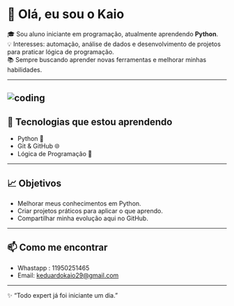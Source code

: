 # 👋 Olá, eu sou o Kaio  

🎓 Sou aluno iniciante em programação, atualmente aprendendo **Python**.  
💡 Interesses: automação, análise de dados e desenvolvimento de projetos para praticar lógica de programação.  
📚 Sempre buscando aprender novas ferramentas e melhorar minhas habilidades.  

---
![coding](https://media.giphy.com/media/v1.Y2lkPTc5MGI3NjExa3BvZTMyYW0yOHAzdjNkMjN3dW56ajJkNnpzdzJhY214ZWpzeW45cyZlcD12MV9naWZzX3NlYXJjaCZjdD1n/EZr27ZbJwmjE9PGyLN/giphy.gif)
---

## 🚀 Tecnologias que estou aprendendo
- Python 🐍
- Git & GitHub 🌐
- Lógica de Programação 🧩

---

## 📈 Objetivos
- Melhorar meus conhecimentos em Python.  
- Criar projetos práticos para aplicar o que aprendo.  
- Compartilhar minha evolução aqui no GitHub.  

---

## 📫 Como me encontrar
- Whastapp : 11950251465
- Email: keduardokaio29@gmail.com  

---
✨ “Todo expert já foi iniciante um dia.”
